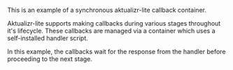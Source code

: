 This is an example of a synchronous aktualizr-lite callback container.

Aktualizr-lite supports making callbacks during various stages throughout
it's lifecycle.  These callbacks are managed via a container which
uses a self-installed handler script.

In this example, the callbacks wait for the response from the handler before
proceeding to the next stage.

